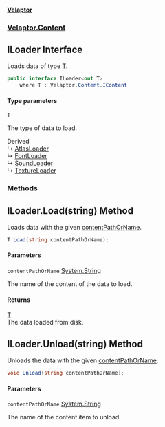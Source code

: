 #### [Velaptor](index.md 'index')
### [Velaptor.Content](Velaptor.Content.md 'Velaptor.Content')

## ILoader<T> Interface

Loads data of type [T](Velaptor.Content.ILoader_T_.md#Velaptor.Content.ILoader_T_.T 'Velaptor.Content.ILoader<T>.T').

```csharp
public interface ILoader<out T>
    where T : Velaptor.Content.IContent
```
#### Type parameters

<a name='Velaptor.Content.ILoader_T_.T'></a>

`T`

The type of data to load.

Derived  
&#8627; [AtlasLoader](Velaptor.Content.AtlasLoader.md 'Velaptor.Content.AtlasLoader')  
&#8627; [FontLoader](Velaptor.Content.Fonts.FontLoader.md 'Velaptor.Content.Fonts.FontLoader')  
&#8627; [SoundLoader](Velaptor.Content.SoundLoader.md 'Velaptor.Content.SoundLoader')  
&#8627; [TextureLoader](Velaptor.Content.TextureLoader.md 'Velaptor.Content.TextureLoader')
### Methods

<a name='Velaptor.Content.ILoader_T_.Load(string)'></a>

## ILoader<T>.Load(string) Method

Loads data with the given [contentPathOrName](Velaptor.Content.ILoader_T_.md#Velaptor.Content.ILoader_T_.Load(string).contentPathOrName 'Velaptor.Content.ILoader<T>.Load(string).contentPathOrName').

```csharp
T Load(string contentPathOrName);
```
#### Parameters

<a name='Velaptor.Content.ILoader_T_.Load(string).contentPathOrName'></a>

`contentPathOrName` [System.String](https://docs.microsoft.com/en-us/dotnet/api/System.String 'System.String')

The name of the content of the data to load.

#### Returns
[T](Velaptor.Content.ILoader_T_.md#Velaptor.Content.ILoader_T_.T 'Velaptor.Content.ILoader<T>.T')  
The data loaded from disk.

<a name='Velaptor.Content.ILoader_T_.Unload(string)'></a>

## ILoader<T>.Unload(string) Method

Unloads the data with the given [contentPathOrName](Velaptor.Content.ILoader_T_.md#Velaptor.Content.ILoader_T_.Unload(string).contentPathOrName 'Velaptor.Content.ILoader<T>.Unload(string).contentPathOrName').

```csharp
void Unload(string contentPathOrName);
```
#### Parameters

<a name='Velaptor.Content.ILoader_T_.Unload(string).contentPathOrName'></a>

`contentPathOrName` [System.String](https://docs.microsoft.com/en-us/dotnet/api/System.String 'System.String')

The name of the content item to unload.